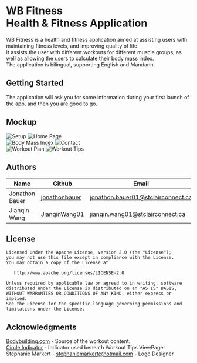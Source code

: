 # WB Fitness <br/> Health & Fitness Application

WB Fitness is a health and fitness application aimed at assisting users with maintaining fitness levels,
and improving quality of life.
<br/>
It assists the user with different workouts for different muscle groups, as well as allowing the users to calculate their
body mass index.
<br/>
The application is bilingual, supporting English and Mandarin.

## Getting Started

The application will ask you for some information during your first launch of the app, and then you are good to go.

## Mockup

![Setup](https://github.com/jonathonbauer/wbfitness/blob/readMe/images/setup.png)
![Home Page](https://github.com/jonathonbauer/wbfitness/blob/readMe/images/home.png)
<br/>
![Body Mass Index](https://github.com/jonathonbauer/wbfitness/blob/readMe/images/bmi.png)
![Contact](https://github.com/jonathonbauer/wbfitness/blob/readMe/images/contact.png)
<br/>
![Workout Plan](https://github.com/jonathonbauer/wbfitness/blob/readMe/images/plan.png)
![Workout Tips](https://github.com/jonathonbauer/wbfitness/blob/readMe/images/tips.png)

## Authors

| Name             | Github                                              |                           Email     |
| -------------    | --------------------------------------------------- | ----------------------------------- |
| Jonathon Bauer   | [jonathonbauer](https://github.com/jonathonbauer)   | jonathon.bauer01@stclairconnect.ca  |
| Jianqin Wang     | [JianqinWang01](https://github.com/JianqinWang01)   | jianqin.wang01@stclairconnect.ca    |


## License
```
Licensed under the Apache License, Version 2.0 (the "License");
you may not use this file except in compliance with the License.
You may obtain a copy of the License at

   http://www.apache.org/licenses/LICENSE-2.0

Unless required by applicable law or agreed to in writing, software
distributed under the License is distributed on an "AS IS" BASIS,
WITHOUT WARRANTIES OR CONDITIONS OF ANY KIND, either express or implied.
See the License for the specific language governing permissions and
limitations under the License.

```
## Acknowledgments

 [Bodybuilding.com](https://bodybuilding.com/) - Source of the workout content.
 <br/>
 [Circle Indicator](https://github.com/ongakuer/CircleIndicator) - Indicator used beneath Workout Tips ViewPager
 <br/>
 Stephanie Markert - stephaniemarkert@hotmail.com - Logo Designer
 <br/>


